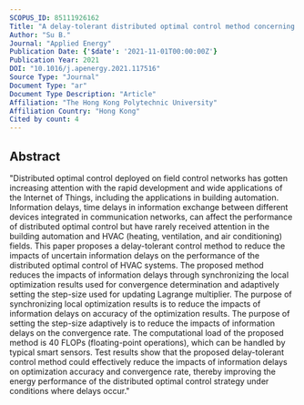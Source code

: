 ```yaml
---
SCOPUS_ID: 85111926162
Title: "A delay-tolerant distributed optimal control method concerning uncertain information delays in IoT-enabled field control networks of building automation systems"
Author: "Su B."
Journal: "Applied Energy"
Publication Date: {'$date': '2021-11-01T00:00:00Z'}
Publication Year: 2021
DOI: "10.1016/j.apenergy.2021.117516"
Source Type: "Journal"
Document Type: "ar"
Document Type Description: "Article"
Affiliation: "The Hong Kong Polytechnic University"
Affiliation Country: "Hong Kong"
Cited by count: 4
---
```


## Abstract
"Distributed optimal control deployed on field control networks has gotten increasing attention with the rapid development and wide applications of the Internet of Things, including the applications in building automation. Information delays, time delays in information exchange between different devices integrated in communication networks, can affect the performance of distributed optimal control but have rarely received attention in the building automation and HVAC (heating, ventilation, and air conditioning) fields. This paper proposes a delay-tolerant control method to reduce the impacts of uncertain information delays on the performance of the distributed optimal control of HVAC systems. The proposed method reduces the impacts of information delays through synchronizing the local optimization results used for convergence determination and adaptively setting the step-size used for updating Lagrange multiplier. The purpose of synchronizing local optimization results is to reduce the impacts of information delays on accuracy of the optimization results. The purpose of setting the step-size adaptively is to reduce the impacts of information delays on the convergence rate. The computational load of the proposed method is 40 FLOPs (floating-point operations), which can be handled by typical smart sensors. Test results show that the proposed delay-tolerant control method could effectively reduce the impacts of information delays on optimization accuracy and convergence rate, thereby improving the energy performance of the distributed optimal control strategy under conditions where delays occur."
